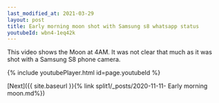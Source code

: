 ```yaml
---
last_modified_at: 2021-03-29
layout: post
title: Early morning moon shot with Samsung s8 whatsapp status
youtubeId: wbn4-1eq42k
---
```


This video shows the Moon at 4AM. It was not clear that much as it was shot with a Samsung S8 phone camera.

{% include youtubePlayer.html id=page.youtubeId %}

[Next]({{ site.baseurl }}{% link split1/_posts/2020-11-11- Early morning moon.md%})
